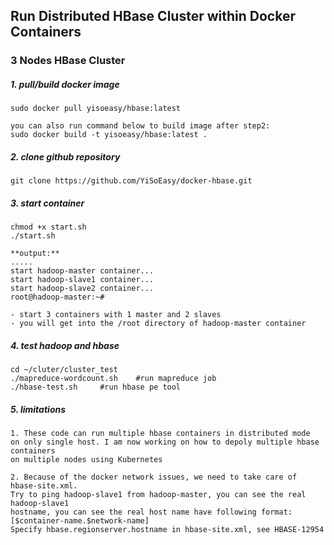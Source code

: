 ## Run Distributed HBase Cluster within Docker Containers

### 3 Nodes HBase Cluster

##### 1. pull/build docker image

```
sudo docker pull yisoeasy/hbase:latest

you can also run command below to build image after step2: 
sudo docker build -t yisoeasy/hbase:latest .
```

##### 2. clone github repository

```
git clone https://github.com/YiSoEasy/docker-hbase.git
```

##### 3. start container

```
chmod +x start.sh
./start.sh

**output:**
.....
start hadoop-master container...
start hadoop-slave1 container...
start hadoop-slave2 container...
root@hadoop-master:~# 

- start 3 containers with 1 master and 2 slaves
- you will get into the /root directory of hadoop-master container
```

##### 4. test hadoop and hbase

```
cd ~/cluter/cluster_test
./mapreduce-wordcount.sh 	#run mapreduce job
./hbase-test.sh 	#run hbase pe tool
```

##### 5. limitations
```
1. These code can run multiple hbase containers in distributed mode 
on only single host. I am now working on how to depoly multiple hbase containers
on multiple nodes using Kubernetes

2. Because of the docker network issues, we need to take care of hbase-site.xml.
Try to ping hadoop-slave1 from hadoop-master, you can see the real hadoop-slave1 
hostname, you can see the real host name have following format:
[$container-name.$network-name]
Specify hbase.regionserver.hostname in hbase-site.xml, see HBASE-12954
```
